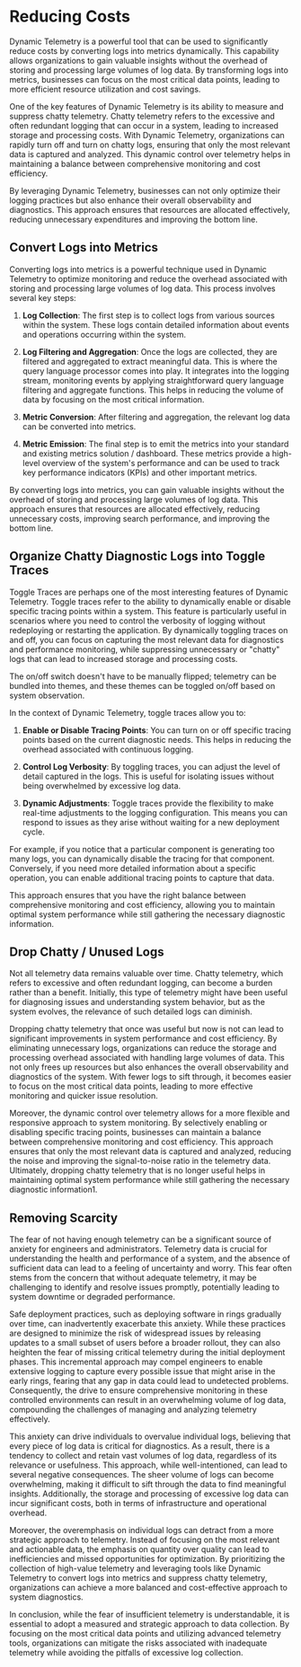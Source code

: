 # Reducing Costs

Dynamic Telemetry is a powerful tool that can be used to significantly
reduce costs by converting logs into metrics dynamically. This
capability allows organizations to gain valuable insights without the
overhead of storing and processing large volumes of log data. By
transforming logs into metrics, businesses can focus on the most
critical data points, leading to more efficient resource utilization and
cost savings.

One of the key features of Dynamic Telemetry is its ability to measure
and suppress chatty telemetry. Chatty telemetry refers to the excessive
and often redundant logging that can occur in a system, leading to
increased storage and processing costs. With Dynamic Telemetry,
organizations can rapidly turn off and turn on chatty logs, ensuring
that only the most relevant data is captured and analyzed. This dynamic
control over telemetry helps in maintaining a balance between
comprehensive monitoring and cost efficiency.

By leveraging Dynamic Telemetry, businesses can not only optimize their
logging practices but also enhance their overall observability and
diagnostics. This approach ensures that resources are allocated
effectively, reducing unnecessary expenditures and improving the bottom
line.

## Convert Logs into Metrics

Converting logs into metrics is a powerful technique used in Dynamic
Telemetry to optimize monitoring and reduce the overhead associated with
storing and processing large volumes of log data. This process involves
several key steps:

1.  **Log Collection**: The first step is to collect logs from various
    sources within the system. These logs contain detailed information
    about events and operations occurring within the system.

2.  **Log Filtering and Aggregation**: Once the logs are collected, they
    are filtered and aggregated to extract meaningful data. This is
    where the query language processor comes into play. It integrates
    into the logging stream, monitoring events by applying
    straightforward query language filtering and aggregate functions.
    This helps in reducing the volume of data by focusing on the most
    critical information.

3.  **Metric Conversion**: After filtering and aggregation, the relevant
    log data can be converted into metrics.

4.  **Metric Emission**: The final step is to emit the metrics into your
    standard and existing metrics solution / dashboard. These metrics
    provide a high-level overview of the system\'s performance and can
    be used to track key performance indicators (KPIs) and other
    important metrics.

By converting logs into metrics, you can gain valuable insights without
the overhead of storing and processing large volumes of log data. This
approach ensures that resources are allocated effectively, reducing
unnecessary costs, improving search performance, and improving the
bottom line.

## Organize Chatty Diagnostic Logs into Toggle Traces

Toggle Traces are perhaps one of the most interesting features of
Dynamic Telemetry. Toggle traces refer to the ability to dynamically
enable or disable specific tracing points within a system. This feature
is particularly useful in scenarios where you need to control the
verbosity of logging without redeploying or restarting the application.
By dynamically toggling traces on and off, you can focus on capturing
the most relevant data for diagnostics and performance monitoring, while
suppressing unnecessary or \"chatty\" logs that can lead to increased
storage and processing costs.

The on/off switch doesn't have to be manually flipped; telemetry can be
bundled into themes, and these themes can be toggled on/off based on
system observation.

In the context of Dynamic Telemetry, toggle traces allow you to:

1.  **Enable or Disable Tracing Points**: You can turn on or off
    specific tracing points based on the current diagnostic needs. This
    helps in reducing the overhead associated with continuous logging.

2.  **Control Log Verbosity**: By toggling traces, you can adjust the
    level of detail captured in the logs. This is useful for isolating
    issues without being overwhelmed by excessive log data.

3.  **Dynamic Adjustments**: Toggle traces provide the flexibility to
    make real-time adjustments to the logging configuration. This means
    you can respond to issues as they arise without waiting for a new
    deployment cycle.

For example, if you notice that a particular component is generating too
many logs, you can dynamically disable the tracing for that component.
Conversely, if you need more detailed information about a specific
operation, you can enable additional tracing points to capture that
data.

This approach ensures that you have the right balance between
comprehensive monitoring and cost efficiency, allowing you to maintain
optimal system performance while still gathering the necessary
diagnostic information.

## Drop Chatty / Unused Logs

Not all telemetry data remains valuable over time. Chatty telemetry,
which refers to excessive and often redundant logging, can become a
burden rather than a benefit. Initially, this type of telemetry might
have been useful for diagnosing issues and understanding system
behavior, but as the system evolves, the relevance of such detailed logs
can diminish.

Dropping chatty telemetry that once was useful but now is not can lead
to significant improvements in system performance and cost efficiency.
By eliminating unnecessary logs, organizations can reduce the storage
and processing overhead associated with handling large volumes of data.
This not only frees up resources but also enhances the overall
observability and diagnostics of the system. With fewer logs to sift
through, it becomes easier to focus on the most critical data points,
leading to more effective monitoring and quicker issue resolution.

Moreover, the dynamic control over telemetry allows for a more flexible
and responsive approach to system monitoring. By selectively enabling or
disabling specific tracing points, businesses can maintain a balance
between comprehensive monitoring and cost efficiency. This approach
ensures that only the most relevant data is captured and analyzed,
reducing the noise and improving the signal-to-noise ratio in the
telemetry data. Ultimately, dropping chatty telemetry that is no longer
useful helps in maintaining optimal system performance while still
gathering the necessary diagnostic information1.

## Removing Scarcity 

The fear of not having enough telemetry can be a significant source of
anxiety for engineers and administrators. Telemetry data is crucial for
understanding the health and performance of a system, and the absence of
sufficient data can lead to a feeling of uncertainty and worry. This
fear often stems from the concern that without adequate telemetry, it
may be challenging to identify and resolve issues promptly, potentially
leading to system downtime or degraded performance.

Safe deployment practices, such as deploying software in rings gradually
over time, can inadvertently exacerbate this anxiety. While these
practices are designed to minimize the risk of widespread issues by
releasing updates to a small subset of users before a broader rollout,
they can also heighten the fear of missing critical telemetry during the
initial deployment phases. This incremental approach may compel
engineers to enable extensive logging to capture every possible issue
that might arise in the early rings, fearing that any gap in data could
lead to undetected problems. Consequently, the drive to ensure
comprehensive monitoring in these controlled environments can result in
an overwhelming volume of log data, compounding the challenges of
managing and analyzing telemetry effectively.

This anxiety can drive individuals to overvalue individual logs,
believing that every piece of log data is critical for diagnostics. As a
result, there is a tendency to collect and retain vast volumes of log
data, regardless of its relevance or usefulness. This approach, while
well-intentioned, can lead to several negative consequences. The sheer
volume of logs can become overwhelming, making it difficult to sift
through the data to find meaningful insights. Additionally, the storage
and processing of excessive log data can incur significant costs, both
in terms of infrastructure and operational overhead.

Moreover, the overemphasis on individual logs can detract from a more
strategic approach to telemetry. Instead of focusing on the most
relevant and actionable data, the emphasis on quantity over quality can
lead to inefficiencies and missed opportunities for optimization. By
prioritizing the collection of high-value telemetry and leveraging tools
like Dynamic Telemetry to convert logs into metrics and suppress chatty
telemetry, organizations can achieve a more balanced and cost-effective
approach to system diagnostics.

In conclusion, while the fear of insufficient telemetry is
understandable, it is essential to adopt a measured and strategic
approach to data collection. By focusing on the most critical data
points and utilizing advanced telemetry tools, organizations can
mitigate the risks associated with inadequate telemetry while avoiding
the pitfalls of excessive log collection.
